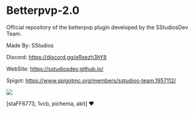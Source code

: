 # Betterpvp-2.0
Official repository of the betterpvp plugin developed by the SStudiosDev Team.

Made By: SStudios

Discord: https://discord.gg/eRxezh3hY8

WebSite: https://sstudiosdev.github.io/

Spigot: https://www.spigotmc.org/members/sstudios-team.1957112/

<img src="https://contrib.rocks/image?repo=Sstudios-Dev/Betterpvp-2.0">

[staFF6773, 1vcb, pichema, akit] ❤

